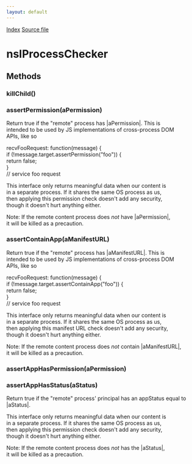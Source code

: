 ```yaml
---
layout: default
---
```

<div id='links'><a href="../index.html">Index</a>
<a href="http://dxr.mozilla.org/mozilla-central/source/dom/base/nsIMessageManager.idl">Source file</a>
</div>

# nsIProcessChecker #

## Methods ##

### killChild() ###

### assertPermission(aPermission) ###
  
Return true if the "remote" process has |aPermission|.  This is  
intended to be used by JS implementations of cross-process DOM  
APIs, like so  
  
  recvFooRequest: function(message) {  
    if (!message.target.assertPermission("foo")) {  
      return false;  
    }  
    // service foo request  
  
This interface only returns meaningful data when our content is  
in a separate process.  If it shares the same OS process as us,  
then applying this permission check doesn't add any security,  
though it doesn't hurt anything either.  
  
Note: If the remote content process does *not* have |aPermission|,  
it will be killed as a precaution.  
  

### assertContainApp(aManifestURL) ###
  
Return true if the "remote" process has |aManifestURL|.  This is  
intended to be used by JS implementations of cross-process DOM  
APIs, like so  
  
  recvFooRequest: function(message) {  
    if (!message.target.assertContainApp("foo")) {  
      return false;  
    }  
    // service foo request  
  
This interface only returns meaningful data when our content is  
in a separate process.  If it shares the same OS process as us,  
then applying this manifest URL check doesn't add any security,  
though it doesn't hurt anything either.  
  
Note: If the remote content process does *not* contain |aManifestURL|,  
it will be killed as a precaution.  
  

### assertAppHasPermission(aPermission) ###

### assertAppHasStatus(aStatus) ###
  
Return true if the "remote" process' principal has an appStatus equal to  
|aStatus|.  
  
This interface only returns meaningful data when our content is  
in a separate process.  If it shares the same OS process as us,  
then applying this permission check doesn't add any security,  
though it doesn't hurt anything either.  
  
Note: If the remote content process does *not* has the |aStatus|,  
it will be killed as a precaution.  
  
